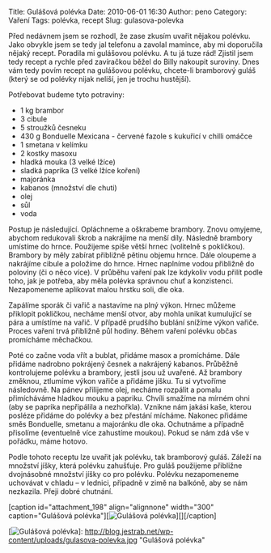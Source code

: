 Title: Gulášová polévka
Date: 2010-06-01 16:30
Author: peno
Category: Vaření
Tags: polévka, recept
Slug: gulasova-polevka

Před nedávnem jsem se rozhodl, že zase zkusím uvařit nějakou polévku.
Jako obvykle jsem se tedy jal telefonu a zavolal mamince, aby mi
doporučila nějaký recept. Poradila mi gulášovou polévku. A tu já tuze
rád! Zjistil jsem tedy recept a rychle před zavíračkou běžel do Billy
nakoupit suroviny. Dnes vám tedy povím recept na gulášovou polévku,
chcete-li bramborový guláš (který se od polévky nijak neliší, jen je
trochu hustější).

Potřebovat budeme tyto potraviny:

-   1 kg brambor
-   3 cibule
-   5 stroužků česneku
-   430 g Bonduelle Mexicana - červené fazole s kukuřicí v chilli omáčce
-   1 smetana v kelímku
-   2 kostky masoxu
-   hladká mouka (3 velké lžíce)
-   sladká paprika (3 velké lžíce koření)
-   majoránka
-   kabanos (množství dle chuti)
-   olej
-   sůl
-   voda

Postup je následující. Opláchneme a oškrabeme brambory. Znovu omyjeme,
abychom redukovali škrob a nakrájíme na menší díly. Následně brambory
umístíme do hrnce. Použijeme spíše větší hrnec (volitelně s pokličkou).
Brambory by měly zabírat přibližně pětinu objemu hrnce. Dále oloupeme a
nakrájíme cibule a položíme do hrnce. Hrnec naplníme vodou přibližně do
poloviny (či o něco více). V průběhu vaření pak lze kdykoliv vodu přilít
podle toho, jak je potřeba, aby měla polévka správnou chuť a
konzistenci. Nezapomeneme aplikovat malou hrstku soli, dle oka.

Zapálíme sporák či vařič a nastavíme na plný výkon. Hrnec můžeme
přiklopit pokličkou, necháme menší otvor, aby mohla unikat kumulující se
pára a umístíme na vařič. V případě prudšího bublání snížíme výkon
vařiče. Proces vaření trvá přibližně půl hodiny. Během vaření polévku
občas promícháme měchačkou.

Poté co začne voda vřít a bublat, přidáme masox a promícháme. Dále
přidáme nadrobno pokrájený česnek a nakrájený kabanos. Průběžně
kontrolujeme polévku a brambory, jestli jsou už uvařené. Až brambory
změknou, ztlumíme výkon vařiče a přidáme jíšku. Tu si vytvoříme
následovně. Na pánev přilijeme olej, necháme rozpálit a pomalu
přimícháváme hladkou mouku a papriku. Chvíli smažíme na mírném ohni (aby
se paprika nepřipálila a nezhořkla). Vznikne nám jakási kaše, kterou
posléze přidáme do polévky a bez přestání mícháme. Nakonec přidáme směs
Bonduelle, smetanu a majoránku dle oka. Ochutnáme a případně přisolíme
(eventuelně více zahustíme moukou). Pokud se nám zdá vše v pořádku, máme
hotovo.

Podle tohoto receptu lze uvařit jak polévku, tak bramborový guláš.
Záleží na množství jíšky, která polévku zahušťuje. Pro guláš použijeme
přibližne dvojnásobné množství jíšky co pro polévku. Polévku
nezapomeneme uchovávat v chladu – v lednici, případně v zimě na balkóně,
aby se nám nezkazila. Přeji dobré chutnání.

[caption id="attachment\_198" align="alignnone" width="300"
caption="Gulášová polévka"][![Gulášová polévka][]][][/caption]

  [Gulášová polévka]: http://blog.jestrab.net/wp-content/uploads/gulasova-polevka-300x225.jpg
    "gulasova-polevka"
  [![Gulášová polévka][]]: http://blog.jestrab.net/wp-content/uploads/gulasova-polevka.jpg
    "Gulášová polévka"
